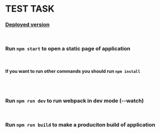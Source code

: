 # TEST TASK

### [Deployed version](https://antonreact.github.io.)

<br />

### Run `npm start` to open a static page of application
<br />

#### If you want to run other commands you should run `npm install`

<br />

#
### Run `npm run dev` to run webpack in dev mode (--watch)

<br />

### Run `npm run build` to make a produciton build of application
